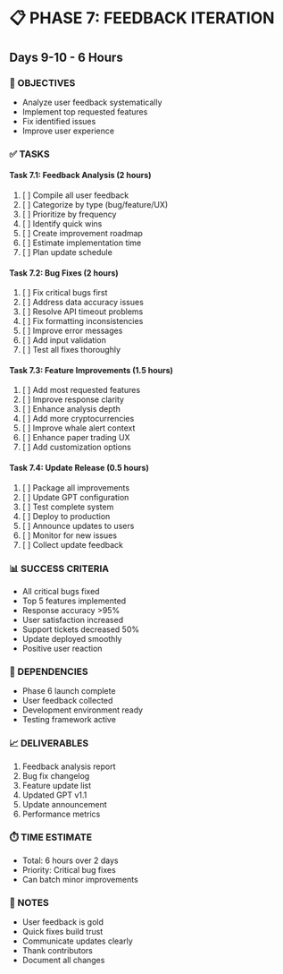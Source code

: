 # 📋 PHASE 7: FEEDBACK ITERATION
## Days 9-10 - 6 Hours

### 🎯 OBJECTIVES
- Analyze user feedback systematically
- Implement top requested features
- Fix identified issues
- Improve user experience

### ✅ TASKS

#### Task 7.1: Feedback Analysis (2 hours)
1. [ ] Compile all user feedback
2. [ ] Categorize by type (bug/feature/UX)
3. [ ] Prioritize by frequency
4. [ ] Identify quick wins
5. [ ] Create improvement roadmap
6. [ ] Estimate implementation time
7. [ ] Plan update schedule

#### Task 7.2: Bug Fixes (2 hours)
1. [ ] Fix critical bugs first
2. [ ] Address data accuracy issues
3. [ ] Resolve API timeout problems
4. [ ] Fix formatting inconsistencies
5. [ ] Improve error messages
6. [ ] Add input validation
7. [ ] Test all fixes thoroughly

#### Task 7.3: Feature Improvements (1.5 hours)
1. [ ] Add most requested features
2. [ ] Improve response clarity
3. [ ] Enhance analysis depth
4. [ ] Add more cryptocurrencies
5. [ ] Improve whale alert context
6. [ ] Enhance paper trading UX
7. [ ] Add customization options

#### Task 7.4: Update Release (0.5 hours)
1. [ ] Package all improvements
2. [ ] Update GPT configuration
3. [ ] Test complete system
4. [ ] Deploy to production
5. [ ] Announce updates to users
6. [ ] Monitor for new issues
7. [ ] Collect update feedback

### 📊 SUCCESS CRITERIA
- All critical bugs fixed
- Top 5 features implemented
- Response accuracy >95%
- User satisfaction increased
- Support tickets decreased 50%
- Update deployed smoothly
- Positive user reaction

### 🚨 DEPENDENCIES
- Phase 6 launch complete
- User feedback collected
- Development environment ready
- Testing framework active

### 📈 DELIVERABLES
1. Feedback analysis report
2. Bug fix changelog
3. Feature update list
4. Updated GPT v1.1
5. Update announcement
6. Performance metrics

### ⏱️ TIME ESTIMATE
- Total: 6 hours over 2 days
- Priority: Critical bug fixes
- Can batch minor improvements

### 📝 NOTES
- User feedback is gold
- Quick fixes build trust
- Communicate updates clearly
- Thank contributors
- Document all changes
